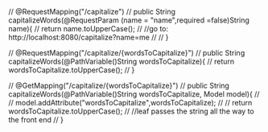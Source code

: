 



//    @RequestMapping("/capitalize")
//    public String capitalizeWords(@RequestParam (name = "name",required =false)String name){
//        return name.toUpperCase();
//        //go to: http://localhost:8080/capitalize?name=me
//
//    }

//    @RequestMapping("/capitalize/{wordsToCapitalize}")
//    public String capitalizeWords(@PathVariable()String wordsToCapitalize){
//        return  wordsToCapitalize.toUpperCase();
//    }

//    @GetMapping("/capitalize/{wordsToCapitalize}")
//    public String capitalizeWords(@PathVariable()String wordsToCapitalize, Model model){
//
//       model.addAttribute("wordsToCapitalize",wordsToCapitalize);
//
//       return wordsToCapitalize.toUpperCase();
//        //leaf passes the string all the way to the front end
//    }